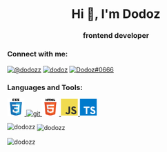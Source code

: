 <h1 align="center">Hi 👋, I'm Dodoz</h1>
<h3 align="center">frontend developer</h3>

<h3 align="left">Connect with me:</h3>
<p align="left">
<a href="https://dev.to/@dodozz" target="blank"><img align="center" src="https://raw.githubusercontent.com/rahuldkjain/github-profile-readme-generator/master/src/images/icons/Social/devto.svg" alt="@dodozz" height="30" width="40" /></a>
<a href="https://www.youtube.com/c/dodoz" target="blank"><img align="center" src="https://raw.githubusercontent.com/rahuldkjain/github-profile-readme-generator/master/src/images/icons/Social/youtube.svg" alt="dodoz" height="30" width="40" /></a>
<a href="https://discord.gg/Dodoz#0666" target="blank"><img align="center" src="https://raw.githubusercontent.com/rahuldkjain/github-profile-readme-generator/master/src/images/icons/Social/discord.svg" alt="Dodoz#0666" height="30" width="40" /></a>
</p>

<h3 align="left">Languages and Tools:</h3>
<p align="left"> <a href="https://www.w3schools.com/css/" target="_blank" rel="noreferrer"> <img src="https://raw.githubusercontent.com/devicons/devicon/master/icons/css3/css3-original-wordmark.svg" alt="css3" width="40" height="40"/> </a> <a href="https://git-scm.com/" target="_blank" rel="noreferrer"> <img src="https://www.vectorlogo.zone/logos/git-scm/git-scm-icon.svg" alt="git" width="40" height="40"/> </a> <a href="https://www.w3.org/html/" target="_blank" rel="noreferrer"> <img src="https://raw.githubusercontent.com/devicons/devicon/master/icons/html5/html5-original-wordmark.svg" alt="html5" width="40" height="40"/> </a> <a href="https://developer.mozilla.org/en-US/docs/Web/JavaScript" target="_blank" rel="noreferrer"> <img src="https://raw.githubusercontent.com/devicons/devicon/master/icons/javascript/javascript-original.svg" alt="javascript" width="40" height="40"/> </a> <a href="https://www.typescriptlang.org/" target="_blank" rel="noreferrer"> <img src="https://raw.githubusercontent.com/devicons/devicon/master/icons/typescript/typescript-original.svg" alt="typescript" width="40" height="40"/> </a> </p>

<p><img align="left" src="https://github-readme-stats.vercel.app/api/top-langs?username=dodozz&show_icons=true&locale=en&layout=compact" alt="dodozz" /></p>

<p>&nbsp;<img align="center" src="https://github-readme-stats.vercel.app/api?username=dodozz&show_icons=true&locale=en" alt="dodozz" /></p>

<p><img align="center" src="https://github-readme-stats.vercel.app/api/top-langs?username=dodozz&show_icons=true&locale=en&layout=compact" alt="dodozz" /></p>

